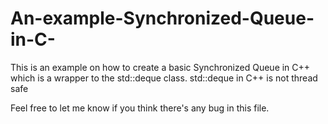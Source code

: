 # An-example-Synchronized-Queue-in-C-
This is an example on how to create a basic Synchronized Queue in C++ which is a wrapper to the std::deque class. std::deque in C++ is not thread safe 

Feel free to let me know if you think there's any bug in this file.
